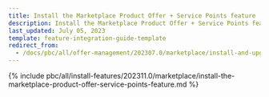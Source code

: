 ```yaml
---
title: Install the Marketplace Product Offer + Service Points feature
description: Install the Marketplace Product Offer + Service Points feature     
last_updated: July 05, 2023
template: feature-integration-guide-template
redirect_from:
  - /docs/pbc/all/offer-management/202307.0/marketplace/install-and-upgrade/install-the-marketplace-product-offer-service-points-feature.html
---
```


{% include pbc/all/install-features/202311.0/marketplace/install-the-marketplace-product-offer-service-points-feature.md %} <!-- To edit, see /_includes/pbc/all/install-features/202307.0/marketplace/install-the-marketplace-product-offer-service-points-feature.md -->
